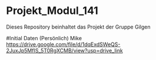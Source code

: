 # Projekt_Modul_141
Dieses Repository beinhaltet das Projekt der Gruppe Gilgen




#Initial Daten (Persönlich)
Mike https://drive.google.com/file/d/1dqExdSWeQS-2JuxJp5MfIS_5T0RgXCMB/view?usp=drive_link
